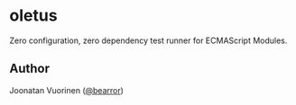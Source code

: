 # oletus

Zero configuration, zero dependency test runner for ECMAScript Modules.

## Author

Joonatan Vuorinen ([@bearror](https://twitter.com/bearror))
